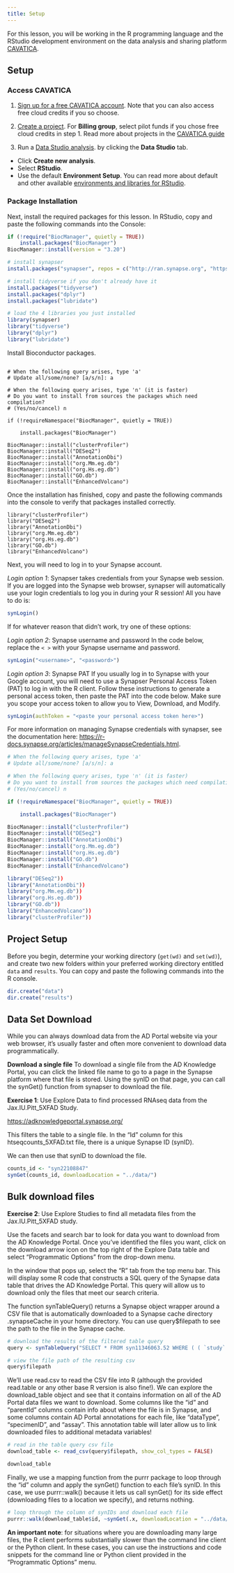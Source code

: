 ```yaml
---
title: Setup
---
```


For this lesson, you will be working in the R programming language and the 
RStudio development environment on the data analysis and sharing platform 
[CAVATICA](https://www.cavatica.org/).

## Setup

### Access CAVATICA

1. [Sign up for a free CAVATICA account](https://cavatica.sbgenomics.com). Note 
that you can also access free cloud credits if you so choose.

1. [Create a project](https://docs.cavatica.org/docs/quickstart#create-a-project).
For **Billing group**, select pilot funds if you chose free cloud credits in 
step 1. Read more about projects in the 
[CAVATICA guide](https://docs.cavatica.org/docs/projects-on-cavatica)

1. Run a 
[Data Studio analysis](https://docs.cavatica.org/docs/run-an-analysis-using-data-cruncher).
by clicking the **Data Studio** tab.
  - Click **Create new analysis**.
  - Select **RStudio**.
  - Use the default **Environment Setup**. You can read more about default and
  other available
  [environments and libraries for RStudio](https://docs.cavatica.org/docs/about-libraries-in-a-data-cruncher-analysis#rstudio).


### Package Installation

Next, install the required packages for this lesson. In RStudio, copy and paste 
the following commands into the Console:

```r
if (!require("BiocManager", quietly = TRUE))
    install.packages("BiocManager")
BiocManager::install(version = "3.20")

# install synapser
install.packages("synapser", repos = c("http://ran.synapse.org", "https://cloud.r-project.org"))

# install tidyverse if you don't already have it
install.packages("tidyverse")
install.packages("dplyr")
install.packages("lubridate")

# load the 4 libraries you just installed
library(synapser)
library("tidyverse")
library("dplyr")
library("lubridate")
```

Install Bioconductor packages.

```

# When the following query arises, type 'a'
# Update all/some/none? [a/s/n]: a

# When the following query arises, type 'n' (it is faster)
# Do you want to install from sources the packages which need compilation? 
# (Yes/no/cancel) n

if (!requireNamespace("BiocManager", quietly = TRUE))

    install.packages("BiocManager")

BiocManager::install("clusterProfiler")
BiocManager::install("DESeq2")
BiocManager::install("AnnotationDbi")
BiocManager::install("org.Mm.eg.db")
BiocManager::install("org.Hs.eg.db")
BiocManager::install("GO.db")
BiocManager::install("EnhancedVolcano")
```

Once the installation has finished, copy and paste the following commands into 
the console to verify that packages installed correctly.

```
library("clusterProfiler")
library("DESeq2")
library("AnnotationDbi")
library("org.Mm.eg.db")
library("org.Hs.eg.db")
library("GO.db")
library("EnhancedVolcano")
```

Next, you will need to log in to your Synapse account.

*Login option 1*: Synapser takes credentials from your Synapse web session. If 
you are logged into the Synapse web browser, synapser will automatically use 
your login credentials to log you in during your R session! All you have to do 
is:

```r
synLogin()
```

If for whatever reason that didn’t work, try one of these options:

*Login option 2*: Synapse username and password In the code below, replace the 
`< >` with your Synapse username and password.

```r
synLogin("<username>", "<password>")
```

*Login option 3*: Synapse PAT If you usually log in to Synapse with your Google account, 
you will need to use a Synapser Personal Access Token (PAT) to log in with the R client. 
Follow these instructions to generate a personal access token, then paste the PAT into the 
code below. Make sure you scope your access token to allow you to View, Download, and
Modify.

```r
synLogin(authToken = "<paste your personal access token here>")
```

For more information on managing Synapse credentials with synapser, see
the documentation here: https://r-docs.synapse.org/articles/manageSynapseCredentials.html.

```r
# When the following query arises, type 'a'
# Update all/some/none? [a/s/n]: a

# When the following query arises, type 'n' (it is faster)
# Do you want to install from sources the packages which need compilation? 
# (Yes/no/cancel) n

if (!requireNamespace("BiocManager", quietly = TRUE))

    install.packages("BiocManager")

BiocManager::install("clusterProfiler")
BiocManager::install("DESeq2")
BiocManager::install("AnnotationDbi")
BiocManager::install("org.Mm.eg.db")
BiocManager::install("org.Hs.eg.db")
BiocManager::install("GO.db")
BiocManager::install("EnhancedVolcano")
```
```r
library("DESeq2"))
library("AnnotationDbi"))
library("org.Mm.eg.db"))
library("org.Hs.eg.db"))
library("GO.db"))
library("EnhancedVolcano"))
library("clusterProfiler"))
```

## Project Setup

Before you begin, determine your working directory (`get(wd)` and `set(wd)`), and 
create two new folders within your preferred working directory entitled `data`
and `results`. You can copy and paste the following commands into the R console.

```r
dir.create("data")
dir.create("results")
```

## Data Set Download

While you can always download data from the AD Portal website via your web browser, it’s 
usually faster and often more convenient to download data programmatically.

**Download a single file** 
To download a single file from the AD Knowledge
Portal, you can click the linked file name to go to a page in the
Synapse platform where that file is stored. Using the synID on that
page, you can call the synGet() function from synapser to download the
file.

**Exercise 1**: Use Explore Data to find processed RNAseq data from the
Jax.IU.Pitt_5XFAD Study. 

https://adknowledgeportal.synapse.org/


This filters the table to a single file. In the
“Id” column for this htseqcounts_5XFAD.txt file, there is a unique
Synapse ID (synID).

We can then use that synID to download the file.

```r
counts_id <- "syn22108847"
synGet(counts_id, downloadLocation = "../data/")
```

## Bulk download files

**Exercise 2**: Use Explore Studies to find all metadata
files from the Jax.IU.Pitt_5XFAD study.

Use the facets and search bar to
look for data you want to download from the AD Knowledge Portal. Once
you’ve identified the files you want, click on the download arrow icon
on the top right of the Explore Data table and select “Programmatic
Options” from the drop-down menu.

In the window that pops up, select the “R” tab from the top menu bar.
This will display some R code that constructs a SQL query of the Synapse
data table that drives the AD Knowledge Portal. This query will allow us
to download only the files that meet our search criteria.

The function synTableQuery() returns a Synapse object wrapper around a
CSV file that is automatically downloaded to a Synapse cache directory
.synapseCache in your home directory. You can use query\$filepath to see
the path to the file in the Synapse cache.

```r
# download the results of the filtered table query
query <- synTableQuery("SELECT * FROM syn11346063.52 WHERE ( ( `study` HAS ( 'Jax.IU.Pitt_5XFAD' ) ) AND ( `resourceType` = 'metadata' ) )")

# view the file path of the resulting csv
query$filepath
```

We’ll use read.csv to read the CSV file into R (although the provided
read.table or any other base R version is also fine!). We can explore
the download_table object and see that it contains information on all of
the AD Portal data files we want to download. Some columns like the “id”
and “parentId” columns contain info about where the file is in Synapse,
and some columns contain AD Portal annotations for each file, like
“dataType”, “specimenID”, and “assay”. This annotation table will later
allow us to link downloaded files to additional metadata variables!

```r
# read in the table query csv file
download_table <- read_csv(query$filepath, show_col_types = FALSE)

download_table
```

Finally, we use a mapping function from the purrr package to loop
through the “id” column and apply the synGet() function to each file’s
synID. In this case, we use purrr::walk() because it lets us call
synGet() for its side effect (downloading files to a location we
specify), and returns nothing.

```r
# loop through the column of synIDs and download each file
purrr::walk(download_table$id, ~synGet(.x, downloadLocation = "../data/"))
```

**An important note**: for situations where you are downloading many large
files, the R client performs substantially slower than the command line
client or the Python client. In these cases, you can use the
instructions and code snippets for the command line or Python client
provided in the “Programmatic Options” menu.
